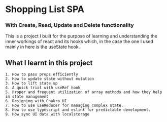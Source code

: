 # Shopping List SPA
### With Create, Read, Update and Delete functionality

This is a project I built for the purpose of learning and understanding the inner workings of react and its hooks which, in the case the one I used mainly in here is the useState hook.

## What I learnt in this project

    1. How to pass props efficiently
    2. How to update state without mutation
    3. How to lift state up
    4. A quick trial with useRef hook
    5. Proper and frequent utilization of array methods and how they help in state management
    6. Designing with Chakra UI
    7. How to use useReducer for managing complex state.
    8. How to use typescript and eslint for predictable development.
    9. How sync UI data with localstorage
